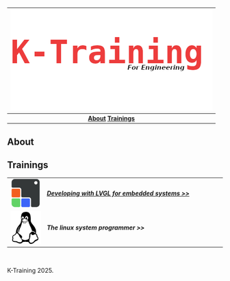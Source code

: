 | ![image info](assets/header.png) |  
|:---------------------------------:|
| **[About](README.md#about)**    **[Trainings](README.md#trainings)** |

## About
## Trainings
<table style="width: 100%;">
 
<tbody>
<tr>
<td style="width: 17%;"> <img src="assets/lvgl.png" alt="" ></td>
<td style="width: 83%; vertical-align: middle; text-align: left;"> <h5><b><a href="sub/lvgl.md">Developing with LVGL for embedded systems >></a></b></h5></td>
</tr>
<tr>
<td style="width: 17%;"> <img src="assets/linux.png" alt="" ></td>
<td style="width: 83%; vertical-align: middle; text-align: left;"> <h5><b>The linux system programmer >></b></h5></td>
 </tr>
     
</tbody>
</table>
<p><br></p>


K-Training 2025.
